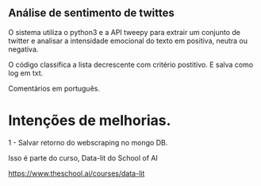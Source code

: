 ## Análise de sentimento de twittes

O sistema utiliza o python3 e a API tweepy para extrair um conjunto de twitter e analisar a intensidade emocional do texto em positiva, neutra ou negativa.

O código classifica a lista decrescente com critério postitivo. E salva como log em txt. 

Comentários em português.

# Intenções de melhorias.

1 - Salvar retorno do webscraping no mongo DB.

Isso é parte do curso, Data-lit do School of AI

https://www.theschool.ai/courses/data-lit
